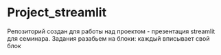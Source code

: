 # Project_streamlit
Репозиторий создан для работы над проектом  - презентация streamlit для семинара. 
Задания разабьем на блоки: каждый вписывает свой блок

